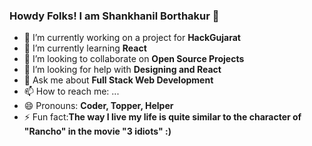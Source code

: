 ### Howdy Folks! I am Shankhanil Borthakur 👋



- 🔭 I’m currently working on a project for **HackGujarat**
- 🌱 I’m currently learning **React**
- 👯 I’m looking to collaborate on **Open Source Projects**
- 🤔 I’m looking for help with **Designing and React**
- 💬 Ask me about **Full Stack Web Development**
- 📫 How to reach me: ...
- 😄 Pronouns: **Coder, Topper, Helper**
- ⚡ Fun fact:**The way I live my life is quite similar to the character of "Rancho" in the movie "3 idiots" :)**
